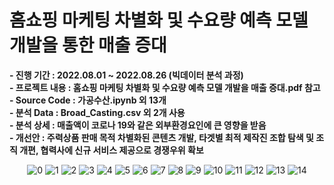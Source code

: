 # 홈쇼핑 마케팅 차별화 및 수요량 예측 모델 개발을 통한 매출 증대
 
**- 진행 기간 : 2022.08.01 ~ 2022.08.26 (빅데이터 분석 과정)**   
**- 프로젝트 내용 : 홈쇼핑 마케팅 차별화 및 수요량 예측 모델 개발을 매출 증대.pdf 참고**   
**- Source Code : 가공수산.ipynb 외 13개**    
**- 분석 Data : Broad_Casting.csv 외 2개 사용**  
**- 분석 상세 : 매출액이 코로나 19와 같은 외부환경요인에 큰 영향을 받음**  
**- 개선안 : 주력상품 판매 목적 차별화된 콘텐츠 개발, 타겟별 최적 제작진 조합 탐색 및 조직 개편, 협력사에 신규 서비스 제공으로 경쟁우위 확보**    

<p align="center">
  <img src="https://user-images.githubusercontent.com/47058935/214899842-59ff395e-137d-484d-ab9d-1ea04dd733ae.png" alt="0" width="number" />
   <img src="https://user-images.githubusercontent.com/47058935/214899850-3a55a65d-3ecd-49cf-a9b1-2febf1a01f4b.png" alt="1" width="number" />
   <img src="https://user-images.githubusercontent.com/47058935/214899853-777c10a3-3d90-4499-8aa2-64c3297b098c.png" alt="2" width="number" />
   <img src="https://user-images.githubusercontent.com/47058935/214899692-2cafd862-c051-4ad4-a87c-2bf537d3456e.png" alt="3" width="number" />
   <img src="https://user-images.githubusercontent.com/47058935/214899705-6c297ed0-5d15-49a3-ba22-26664acd3ddd.png" alt="4" width="number" />
   <img src="https://user-images.githubusercontent.com/47058935/214899716-12185c40-8592-4f1a-88f5-807c12bd74f2.png" alt="5" width="number" />
   <img src="https://user-images.githubusercontent.com/47058935/214899730-e66c9511-fc4f-4777-b899-2749cda13edb.png" alt="6" width="number" />
   <img src="https://user-images.githubusercontent.com/47058935/214899747-3ae566f5-888a-440b-bca5-1f13fc6fde90.png" alt="7" width="number" />
   <img src="https://user-images.githubusercontent.com/47058935/214899763-19c19b06-85da-4e77-a7bc-41c5632e19da.png" alt="8" width="number" />
   <img src="https://user-images.githubusercontent.com/47058935/214899782-33bea2f4-9586-4192-bbd6-2dd99f6074e6.png" alt="9" width="number" />
   <img src="https://user-images.githubusercontent.com/47058935/214899797-a542f631-bfc5-45c5-9c15-330d96f10dd9.png" alt="10" width="number" />
   <img src="https://user-images.githubusercontent.com/47058935/214899823-4649a399-9baa-4776-867a-698c5b7a7bb2.png" alt="11" width="number" />
   <img src="https://user-images.githubusercontent.com/47058935/214899830-0a80e321-0d18-4ed3-b365-b1a667fd8dac.png" alt="12" width="number" />
   <img src="https://user-images.githubusercontent.com/47058935/214899834-6713966c-ce3d-4670-8479-fb861d6002fb.png" alt="13" width="number" />
   <img src="https://user-images.githubusercontent.com/47058935/214899838-80d12aea-bfa3-4e3d-904e-b64fab05c09e.png" alt="14" width="number" />
</p>
